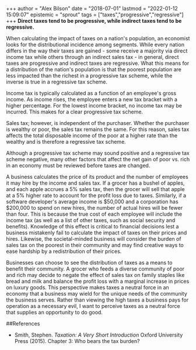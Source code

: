 +++
author = "Alex Bilson"
date = "2018-07-01"
lastmod = "2022-01-12 15:09:07"
epistemic = "sprout"
tags = ["taxes","progressive","regressive"]
+++
**Direct taxes tend to be progressive, while indirect taxes tend to be regressive.**

When calculating the impact of taxes on a nation's population, an economist looks for the distributional incidence among segments. While every nation differs in the way their taxes are gained - some receive a majority via direct income tax while others through an indirect sales tax - in general, direct taxes are progressive and indirect taxes are regressive. What this means for a distribution of the nation's population is that the poorest population are less impacted than the richest in a progressive tax scheme, while the inverse is true in a regressive tax scheme.

Income tax is typically calculated as a function of an employee's gross income. As income rises, the employee enters a new tax bracket with a higher percentage. For the lowest income bracket, no income tax may be incurred. This makes for a clear progressive tax scheme.

Sales tax; however, is independent of the purchaser. Whether the purchaser is wealthy or poor, the sales tax remains the same. For this reason, sales tax affects the total disposable income of the poor at a higher rate than the wealthy and is therefore a regressive tax scheme.

Although a progressive tax scheme may sound positive and a regressive tax scheme negative, many other factors that affect the net gain of poor vs. rich in an economy must be reviewed before taxes are changed.

A business calculates the price of its product and the number of employees it may hire by the income and sales tax. If a grocer has a bushel of apples, and each apple accrues a 5% sales tax, then the grocer will sell that apple at a 5% higher rate to account for the profit loss due to taxes. Similarly, if a software developer's average income is $50,000 and a corporation has $200,000 to spend on new hires, the number of actual hires will be fewer than four. This is because the true cost of each employee will include the income tax (as well as a list of other taxes, such as social security and benefits). Knowledge of this effect is critical to financial decisions lest a business mistakenly fail to calculate the impact of taxes on their prices and hires. Likewise, the societal-minded business will consider the burden of sales tax on the poorest in their community and may find creative ways to ease hardship by a redistribution of their prices.

Businesses can choose to see the distribution of taxes as a means to benefit their community. A grocer who feeds a diverse community of poor and rich may decide to negate the effect of sales tax on family staples like bread and milk and balance the profit loss with a marginal increase in prices on luxury goods. This perspective makes taxes a neutral force in an economy that a business may wield for the unique needs of the community the business serves. Rather than viewing the high taxes a business pays for operation as a necessary evil, I want to perceive taxes as a neutral force that supplies an opportunity to do good.

##References

- Smith, Stephen. _Taxation: A Very Short Introduction_ Oxford University Press (2015). Chapter 3: Who bears the tax burden?
